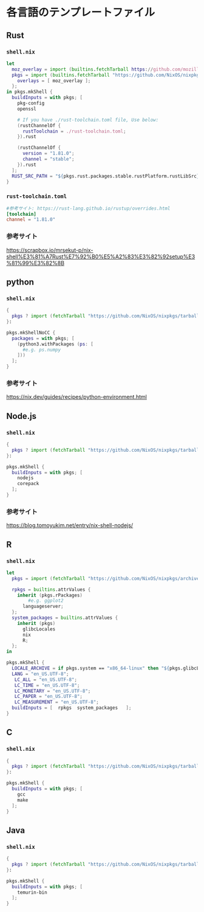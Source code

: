 # 各言語のテンプレートファイル

## Rust

### `shell.nix`

```nix
let
  moz_overlay = import (builtins.fetchTarball https://github.com/mozilla/nixpkgs-mozilla/archive/master.tar.gz);
  pkgs = import (builtins.fetchTarball "https://github.com/NixOS/nixpkgs/archive/5de1564aed415bf9d0f281461babc2d101dd49ff.tar.gz") {
    overlays = [ moz_overlay ];
  };
in pkgs.mkShell {
  buildInputs = with pkgs; [
    pkg-config
    openssl

    # If you have ./rust-toolchain.toml file, Use below:
    (rustChannelOf {
      rustToolchain = ./rust-toolchain.toml;
    }).rust

    (rustChannelOf {
      version = "1.81.0";
      channel = "stable";
    }).rust
  ];
  RUST_SRC_PATH = "${pkgs.rust.packages.stable.rustPlatform.rustLibSrc}";
}
```

### `rust-toolchain.toml`

```toml
#参考サイト: https://rust-lang.github.io/rustup/overrides.html
[toolchain]
channel = "1.81.0"
```

### 参考サイト

https://scrapbox.io/mrsekut-p/nix-shell%E3%81%A7Rust%E7%92%B0%E5%A2%83%E3%82%92setup%E3%81%99%E3%82%8B

## python

### `shell.nix`

```nix
{
  pkgs ? import (fetchTarball "https://github.com/NixOS/nixpkgs/tarball/nixos-24.05") { },
}:

pkgs.mkShellNoCC {
  packages = with pkgs; [
    (python3.withPackages (ps: [
      #e.g. ps.numpy
    ]))
  ];
}
```

### 参考サイト

https://nix.dev/guides/recipes/python-environment.html

## Node.js

### `shell.nix`

```nix
{
  pkgs ? import (fetchTarball "https://github.com/NixOS/nixpkgs/tarball/nixos-24.05") { },
}:

pkgs.mkShell {
  buildInputs = with pkgs; [
    nodejs
    corepack
  ];
}
```

### 参考サイト

https://blog.tomoyukim.net/entry/nix-shell-nodejs/

## R

### `shell.nix`

```nix
let
  pkgs = import (fetchTarball "https://github.com/NixOS/nixpkgs/archive/658e7223191d2598641d50ee4e898126768fe847.tar.gz") {};

  rpkgs = builtins.attrValues {
    inherit (pkgs.rPackages)
        #e.g. ggplot2
      languageserver;
  };
  system_packages = builtins.attrValues {
    inherit (pkgs)
      glibcLocales
      nix
      R;
  };
in

pkgs.mkShell {
  LOCALE_ARCHIVE = if pkgs.system == "x86_64-linux" then "${pkgs.glibcLocales}/lib/locale/locale-archive" else "";
  LANG = "en_US.UTF-8";
   LC_ALL = "en_US.UTF-8";
   LC_TIME = "en_US.UTF-8";
   LC_MONETARY = "en_US.UTF-8";
   LC_PAPER = "en_US.UTF-8";
   LC_MEASUREMENT = "en_US.UTF-8";
  buildInputs = [  rpkgs  system_packages   ];
}
```

## C

### `shell.nix`

```nix
{
  pkgs ? import (fetchTarball "https://github.com/NixOS/nixpkgs/tarball/nixos-24.05") { },
}:

pkgs.mkShell {
  buildInputs = with pkgs; [
    gcc
    make
  ];
}
```

## Java

### `shell.nix`

```nix
{
  pkgs ? import (fetchTarball "https://github.com/NixOS/nixpkgs/tarball/nixos-24.11") { },
}:

pkgs.mkShell {
  buildInputs = with pkgs; [
    temurin-bin
  ];
}
```
